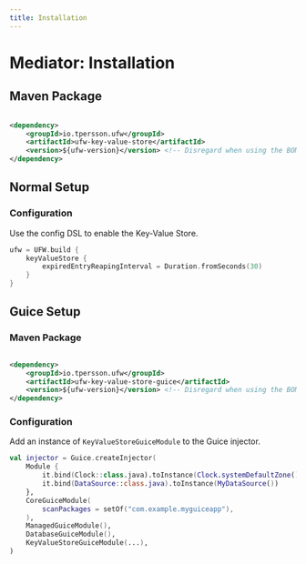 ```yaml
---
title: Installation
---
```


# Mediator: Installation

## Maven Package

```xml title="pom.xml: io.tpersson.ufw:ufw-key-value-store" linenums="1"

<dependency>
    <groupId>io.tpersson.ufw</groupId>
    <artifactId>ufw-key-value-store</artifactId>
    <version>${ufw-version}</version> <!-- Disregard when using the BOM -->
</dependency>
```

## Normal Setup

### Configuration

Use the config DSL to enable the Key-Value Store.

```kotlin title="YourApp.kt" linenums="1" hl_lines="2-4"
ufw = UFW.build {
    keyValueStore {
        expiredEntryReapingInterval = Duration.fromSeconds(30)
    }
}
```

## Guice Setup

### Maven Package

```xml title="pom.xml: io.tpersson.ufw:ufw-key-value-store-guice" linenums="1"

<dependency>
    <groupId>io.tpersson.ufw</groupId>
    <artifactId>ufw-key-value-store-guice</artifactId>
    <version>${ufw-version}</version> <!-- Disregard when using the BOM -->
</dependency>
```

### Configuration

Add an instance of `KeyValueStoreGuiceModule` to the Guice injector.

```kotlin title="YourGuiceApp.kt" linenums="1" hl_lines="11"
val injector = Guice.createInjector(
    Module {
        it.bind(Clock::class.java).toInstance(Clock.systemDefaultZone())
        it.bind(DataSource::class.java).toInstance(MyDataSource())
    },
    CoreGuiceModule(
        scanPackages = setOf("com.example.myguiceapp"),
    ),
    ManagedGuiceModule(),
    DatabaseGuiceModule(),
    KeyValueStoreGuiceModule(...),
)
```
